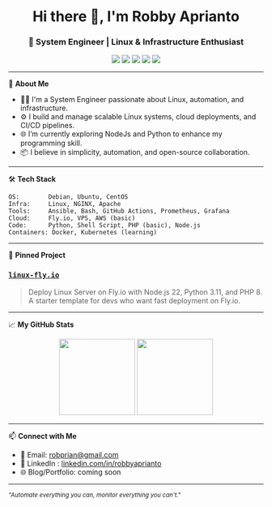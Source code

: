 <!-- Profile README for robprian -->

<h1 align="center">Hi there 👋, I'm Robby Aprianto</h1>
<h3 align="center">🚀 System Engineer | Linux & Infrastructure Enthusiast</h3>

<p align="center">
  <img src="https://img.shields.io/badge/Linux-OS-7749bf?logo=linux&logoColor=white" />
  <img src="https://img.shields.io/badge/Bash-Scripting-4EAA25?logo=gnubash&logoColor=white" />
  <img src="https://img.shields.io/badge/Python-E0234E?logo=python&logoColor=white" />
  <img src="https://img.shields.io/badge/Fly.io-Cloud-blue?logo=flydotio&logoColor=white" />
  <img src="https://img.shields.io/badge/Docker-Container-0db7ed?logo=docker&logoColor=white" />
</p>

---

🎯 **About Me**

- 🧑‍💻 I'm a System Engineer passionate about Linux, automation, and infrastructure.
- ⚙️ I build and manage scalable Linux systems, cloud deployments, and CI/CD pipelines.
- 🌐 I’m currently exploring NodeJs and Python to enhance my programming skill.
- 📦 I believe in simplicity, automation, and open-source collaboration.

---

🛠 **Tech Stack**

```
OS:        Debian, Ubuntu, CentOS
Infra:     Linux, NGINX, Apache
Tools:     Ansible, Bash, GitHub Actions, Prometheus, Grafana
Cloud:     Fly.io, VPS, AWS (basic)
Code:      Python, Shell Script, PHP (basic), Node.js
Containers: Docker, Kubernetes (learning)
```

---

🚀 **Pinned Project**

### [`linux-fly.io`](https://github.com/robprian/linux-fly.io)
> Deploy Linux Server on Fly.io with Node.js 22, Python 3.11, and PHP 8.  
> A starter template for devs who want fast deployment on Fly.io.

---

📈 **My GitHub Stats**

<p align="center">
  <img src="https://github-readme-stats.vercel.app/api?username=robprian&show_icons=true&theme=tokyonight&hide_border=true" height="150"/>
  <img src="https://github-readme-stats.vercel.app/api/top-langs/?username=robprian&layout=compact&theme=tokyonight&hide_border=true" height="150"/>
</p>

---

📫 **Connect with Me**

- 📧 Email: [robprian@gmail.com](mailto:robprian@gmail.com?cc=robbyaprianto@outlook.co.id)
- 💼 LinkedIn : [linkedin.com/in/robbyaprianto](https://www.linkedin.com/in/robbyaprianto)
- 🌐 Blog/Portfolio: coming soon

---

<sub><i>"Automate everything you can, monitor everything you can't."</i></sub>
